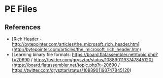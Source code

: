 # PE Files

## References
- [Rich Header - http://bytepointer.com/articles/the_microsoft_rich_header.htm](http://bytepointer.com/articles/the_microsoft_rich_header.htm)
- [Learning binary file formats: https://board.flatassembler.net/topic.php?t=20690 / https://twitter.com/grysztar/status/1088901193747845120](https://board.flatassembler.net/topic.php?t=20690 / https://twitter.com/grysztar/status/1088901193747845120)
